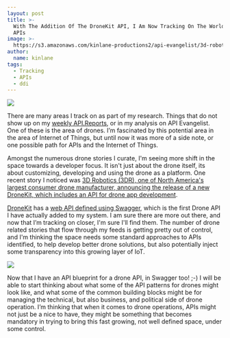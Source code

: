 ```yaml
---
layout: post
title: >-
  With The Addition Of The DroneKit API, I Am Now Tracking On The World Of Drone
  APIs
image: >-
  https://s3.amazonaws.com/kinlane-productions2/api-evangelist/3d-robotics/3d-robotics-dronekit.jpeg
author:
  name: kinlane
tags:
  - Tracking
  - APIs
  - ddi
---
```

[![](https://s3.amazonaws.com/kinlane-productions2/api-evangelist/3d-robotics/3d-robotics-dronekit.jpeg)](http://3drobotics.com/)

There are many areas I track on as part of my research. Things that do not show up on my [weekly API.Reports](http://apievangelist.com/2015/03/23/weekly-apireport-for-march-23rd-2015/), or in my analysis on API Evangelist. One of these is the area of drones. I’m fascinated by this potential area in the area of Internet of Things, but until now it was more of a side note, or one possible path for APIs and the Internet of Things.

Amongst the numerous drone stories I curate, I'm seeing more shift in the space towards a developer focus. It isn't just about the drone itself, its about customizing, developing and using the drone as a platform. One recent story I noticed was [3D Robotics (3DR), one of North America's largest consumer drone manufacturer, announcing the release of a new DroneKit, which includes an API for drone app development](http://api.report/2015/03/26/drone-maker-3d-robotics-debuts-open-source-development-platform-to-advance-public-app-innovation/).

[DroneKit](http://dronekit.io/) has a [web API defined using Swagger](https://developer.3drobotics.com/docs), which is the first Drone API I have actually added to my system. I am sure there are more out there, and now that I’m tracking on closer, I'm sure I'll find them. The number of drone related stories that flow through my feeds is getting pretty out of control, and I'm thinking the space needs some standard approaches to APIs identified, to help develop better drone solutions, but also potentially inject some transparency into this growing layer of IoT.

[](http://api.3drobotics.com/swagger-ui/)

[](http://api.3drobotics.com/swagger-ui/)[![](https://s3.amazonaws.com/kinlane-productions2/api-evangelist/3d-robotics/drone-kit-air-ground-cloud.png)](http://3drobotics.com/)

Now that I have an API blueprint for a drone API, in Swagger too! ;-) I will be able to start thinking about what some of the API patterns for drones might look like, and what some of the common building blocks might be for managing the technical, but also business, and political side of drone operation. I’m thinking that when it comes to drone operations, APIs might not just be a nice to have, they might be something that becomes mandatory in trying to bring this fast growing, not well defined space, under some control.